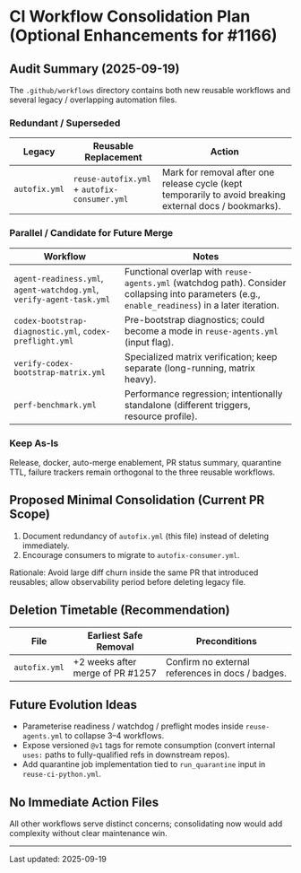 # CI Workflow Consolidation Plan (Optional Enhancements for #1166)

## Audit Summary (2025-09-19)
The `.github/workflows` directory contains both new reusable workflows and several legacy / overlapping automation files.

### Redundant / Superseded
| Legacy | Reusable Replacement | Action |
| ------ | -------------------- | ------ |
| `autofix.yml` | `reuse-autofix.yml` + `autofix-consumer.yml` | Mark for removal after one release cycle (kept temporarily to avoid breaking external docs / bookmarks). |

### Parallel / Candidate for Future Merge
| Workflow | Notes |
| -------- | ----- |
| `agent-readiness.yml`, `agent-watchdog.yml`, `verify-agent-task.yml` | Functional overlap with `reuse-agents.yml` (watchdog path). Consider collapsing into parameters (e.g., `enable_readiness`) in a later iteration. |
| `codex-bootstrap-diagnostic.yml`, `codex-preflight.yml` | Pre-bootstrap diagnostics; could become a mode in `reuse-agents.yml` (input flag). |
| `verify-codex-bootstrap-matrix.yml` | Specialized matrix verification; keep separate (long-running, matrix heavy). |
| `perf-benchmark.yml` | Performance regression; intentionally standalone (different triggers, resource profile). |

### Keep As-Is
Release, docker, auto-merge enablement, PR status summary, quarantine TTL, failure trackers remain orthogonal to the three reusable workflows.

## Proposed Minimal Consolidation (Current PR Scope)
1. Document redundancy of `autofix.yml` (this file) instead of deleting immediately.
2. Encourage consumers to migrate to `autofix-consumer.yml`.

Rationale: Avoid large diff churn inside the same PR that introduced reusables; allow observability period before deleting legacy file.

## Deletion Timetable (Recommendation)
| File | Earliest Safe Removal | Preconditions |
| ---- | --------------------- | ------------- |
| `autofix.yml` | +2 weeks after merge of PR #1257 | Confirm no external references in docs / badges.

## Future Evolution Ideas
- Parameterise readiness / watchdog / preflight modes inside `reuse-agents.yml` to collapse 3–4 workflows.
- Expose versioned `@v1` tags for remote consumption (convert internal `uses:` paths to fully-qualified refs in downstream repos).
- Add quarantine job implementation tied to `run_quarantine` input in `reuse-ci-python.yml`.

## No Immediate Action Files
All other workflows serve distinct concerns; consolidating now would add complexity without clear maintenance win.

---
Last updated: 2025-09-19

